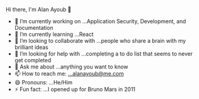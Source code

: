 Hi there, I'm Alan Ayoub 👋



- 🔭 I’m currently working on ...Application Security, Development, and Documentation
- 🌱 I’m currently learning ...React
- 👯 I’m looking to collaborate with ...people who share a brain with my brilliant ideas
- 🤔 I’m looking for help with ...completing a to do list that seems to never get completed
- 💬 Ask me about ...anything you want to know
- 📫 How to reach me: ...alanayoub@me.com 
- 😄 Pronouns: ...He/Him
- ⚡ Fun fact: ...I opened up for Bruno Mars in 2011

